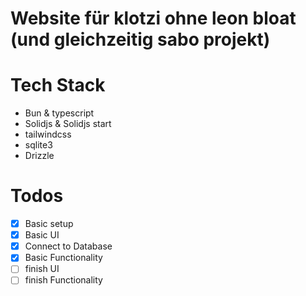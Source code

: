 # Website für klotzi ohne leon bloat (und gleichzeitig sabo projekt)

# Tech Stack

- Bun & typescript
- Solidjs & Solidjs start
- tailwindcss
- sqlite3
- Drizzle

# Todos

- [x] Basic setup
- [x] Basic UI
- [x] Connect to Database
- [x] Basic Functionality
- [ ] finish UI
- [ ] finish Functionality
